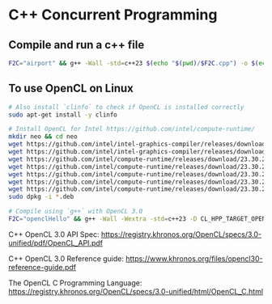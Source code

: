 # C++ Concurrent Programming

## Compile and run a c++ file

```bash
F2C="airport" && g++ -Wall -std=c++23 $(echo "$(pwd)/$F2C.cpp") -o $(echo $F2C) && ./$(echo $F2C)
```

## To use OpenCL on Linux

```bash
# Also install `clinfo` to check if OpenCL is installed correctly
sudo apt-get install -y clinfo

# Install OpenCL for Intel https://github.com/intel/compute-runtime/
mkdir neo && cd neo
wget https://github.com/intel/intel-graphics-compiler/releases/download/igc-1.0.14828.8/intel-igc-core_1.0.14828.8_amd64.deb
wget https://github.com/intel/intel-graphics-compiler/releases/download/igc-1.0.14828.8/intel-igc-opencl_1.0.14828.8_amd64.deb
wget https://github.com/intel/compute-runtime/releases/download/23.30.26918.9/intel-level-zero-gpu-dbgsym_1.3.26918.9_amd64.ddeb
wget https://github.com/intel/compute-runtime/releases/download/23.30.26918.9/intel-level-zero-gpu_1.3.26918.9_amd64.deb
wget https://github.com/intel/compute-runtime/releases/download/23.30.26918.9/intel-opencl-icd-dbgsym_23.30.26918.9_amd64.ddeb
wget https://github.com/intel/compute-runtime/releases/download/23.30.26918.9/intel-opencl-icd_23.30.26918.9_amd64.deb
wget https://github.com/intel/compute-runtime/releases/download/23.30.26918.9/libigdgmm12_22.3.0_amd64.deb
sudo dpkg -i *.deb

# Compile using `g++` with OpenCL 3.0
F2C="openclHello" && g++ -Wall -Wextra -std=c++23 -D CL_HPP_TARGET_OPENCL_VERSION=300 -D CL_TARGET_OPENCL_VERSION=300 $(echo "$(pwd)/$F2C.cpp") -o $(echo $F2C) -lOpenCL && ./$(echo $F2C)
```

C++ OpenCL 3.0 API Spec: https://registry.khronos.org/OpenCL/specs/3.0-unified/pdf/OpenCL_API.pdf

C++ OpenCL 3.0 Reference guide: https://www.khronos.org/files/opencl30-reference-guide.pdf

The OpenCL C Programming Language: https://registry.khronos.org/OpenCL/specs/3.0-unified/html/OpenCL_C.html
